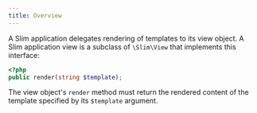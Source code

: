 ```yaml
---
title: Overview
---
```

A Slim application delegates rendering of templates to its view object. A Slim application view is a subclass
of `\Slim\View` that implements this interface:

```php
<?php
public render(string $template);
```

The view object's `render` method must return the rendered content of the template specified by its
`$template` argument.
